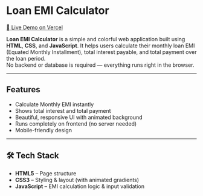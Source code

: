 #  Loan EMI Calculator

[🔗 Live Demo on Vercel](https://loan-emi-calculator-xi.vercel.app/)

**Loan EMI Calculator** is a simple and colorful web application built using **HTML**, **CSS**, and **JavaScript**. It helps users calculate their monthly loan EMI (Equated Monthly Installment), total interest payable, and total payment over the loan period.  
No backend or database is required — everything runs right in the browser.

---

##  Features

-  Calculate Monthly EMI instantly  
-  Shows total interest and total payment  
-  Beautiful, responsive UI with animated background  
-  Runs completely on frontend (no server needed)  
-  Mobile-friendly design  

---

## 🛠 Tech Stack

- **HTML5** – Page structure  
- **CSS3** – Styling & layout (with animated gradients)  
- **JavaScript** – EMI calculation logic & input validation  
